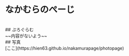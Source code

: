 #  なかむらのぺーじ
<br>
##  ぷろぐらむ
<br>
~~内容がないよう~~
<br>
##  写真
<br>
[ここ](https://hien63.github.io/nakamurapage/photopage)